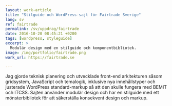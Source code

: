 ```yaml
---
layout: work-article
title: "Stilguide och WordPress-sajt för Fairtrade Sverige"
lang: sv
ref: fairtrade
permalink: /sv/uppdrag/fairtrade
date: 2016-10-20 08:45:21 +0200
tags: [wordpress, styleguide]
excerpt: >
  Modulär design med en stilguide och komponentbibliotek.
image: /img/portfolio/fairtrade.png
work_url: https://fairtrade.se

---
```

Jag gjorde teknisk planering och utvecklade front-end arkitekturen såsom gridsystem, JavaScript och temalogik, inklusive nya innehållstyper och justerade WordPress standard-markup så att den skulle fungera med BEMIT och ITCSS. Sajten använder modulär design och har en stilguide med ett mönsterbibliotek för att säkerställa konsekvent design och markup.